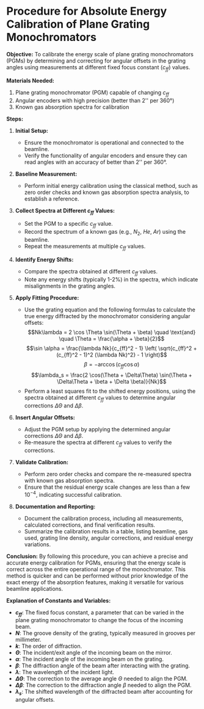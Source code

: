 # Procedure for Absolute Energy Calibration of Plane Grating Monochromators

**Objective:**
To calibrate the energy scale of plane grating monochromators (PGMs) by determining and correcting for angular offsets in the grating angles using measurements at different fixed focus constant ($c_{ff}$) values.

**Materials Needed:**
1. Plane grating monochromator (PGM) capable of changing $c_{ff}$
2. Angular encoders with high precision (better than 2'' per 360°)
3. Known gas absorption spectra for calibration

**Steps:**

1. **Initial Setup:**
   - Ensure the monochromator is operational and connected to the beamline.
   - Verify the functionality of angular encoders and ensure they can read angles with an accuracy of better than 2'' per 360°.

2. **Baseline Measurement:**
   - Perform initial energy calibration using the classical method, such as zero order checks and known gas absorption spectra analysis, to establish a reference.

3. **Collect Spectra at Different $c_{ff}$ Values:**
   - Set the PGM to a specific $c_{ff}$ value.
   - Record the spectrum of a known gas (e.g., $N_2$, $He$, $Ar$) using the beamline.
   - Repeat the measurements at multiple $c_{ff}$ values.

4. **Identify Energy Shifts:**
   - Compare the spectra obtained at different $c_{ff}$ values.
   - Note any energy shifts (typically 1-2%) in the spectra, which indicate misalignments in the grating angles.

5. **Apply Fitting Procedure:**
   - Use the grating equation and the following formulas to calculate the true energy diffracted by the monochromator considering angular offsets:
     $$Nk\lambda = 2 \cos \Theta \sin(\Theta + \beta) \quad \text{and} \quad \Theta = \frac{\alpha + \beta}{2}$$
     $$\sin \alpha = \frac{\lambda Nk}{c_{ff}^2 - 1} \left( \sqrt{c_{ff}^2 + (c_{ff}^2 - 1)^2 (\lambda Nk)^2} - 1 \right)$$
     $$\beta = -\arccos(c_{ff} \cos\alpha)$$
     $$\lambda_s = \frac{2 \cos(\Theta + \Delta\Theta) \sin(\Theta + \Delta\Theta + \beta + \Delta \beta)}{Nk}$$
   - Perform a least squares fit to the shifted energy positions, using the spectra obtained at different $c_{ff}$ values to determine angular corrections $\Delta\Theta$ and $\Delta\beta$.

6. **Insert Angular Offsets:**
   - Adjust the PGM setup by applying the determined angular corrections $\Delta\Theta$ and $\Delta\beta$.
   - Re-measure the spectra at different $c_{ff}$ values to verify the corrections.

7. **Validate Calibration:**
   - Perform zero order checks and compare the re-measured spectra with known gas absorption spectra.
   - Ensure that the residual energy scale changes are less than a few $10^{-4}$, indicating successful calibration.

8. **Documentation and Reporting:**
   - Document the calibration process, including all measurements, calculated corrections, and final verification results.
   - Summarize the calibration results in a table, listing beamline, gas used, grating line density, angular corrections, and residual energy variations.

**Conclusion:**
By following this procedure, you can achieve a precise and accurate energy calibration for PGMs, ensuring that the energy scale is correct across the entire operational range of the monochromator. This method is quicker and can be performed without prior knowledge of the exact energy of the absorption features, making it versatile for various beamline applications.


**Explanation of Constants and Variables:**

- **$c_{ff}$**: The fixed focus constant, a parameter that can be varied in the plane grating monochromator to change the focus of the incoming beam.
- **$N$**: The groove density of the grating, typically measured in grooves per millimeter.
- **$k$**: The order of diffraction.
- **$\Theta$**: The incident/exit angle of the incoming beam on the mirror.
- **$\alpha$**: The incident angle of the incoming beam on the grating.
- **$\beta$**: The diffraction angle of the beam after interacting with the grating.
- **$\lambda$**: The wavelength of the incident light.
- **$\Delta\Theta$**: The correction to the average angle $\Theta$ needed to align the PGM.
- **$\Delta\beta$**: The correction to the diffraction angle $\beta$ needed to align the PGM.
- **$\lambda_s$**: The shifted wavelength of the diffracted beam after accounting for angular offsets.
